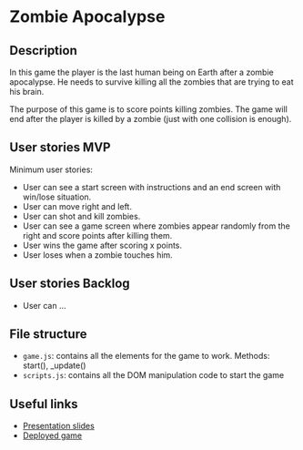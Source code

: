 # Zombie Apocalypse

<!-- When you finish, add a nice screenshot of your game -->
<!--[<img src="./img/page.png">]()-->

## Description

In this game the player is the last human being on Earth after a zombie apocalypse. He needs to survive killing all the zombies that are trying to eat his brain.

The purpose of this game is to score points killing zombies. The game will end after the player is killed by a zombie (just with one collision is enough).

## User stories MVP

Minimum user stories:

- User can see a start screen with instructions and an end screen with win/lose situation.
- User can move right and left.
- User can shot and kill zombies.
- User can see a game screen where zombies appear randomly from the right and score points after killing them.
- User wins the game after scoring x points.
- User loses when a zombie touches him.

## User stories Backlog

- User can ...

## File structure

- <code>game.js</code>: contains all the elements for the game to work. Methods: start(), \_update()
- <code>scripts.js</code>: contains all the DOM manipulation code to start the game

## Useful links

<!-- When you finish, add these links and commit -->

- [Presentation slides]()
- [Deployed game]()
